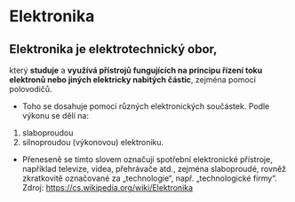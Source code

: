 # Elektronika

## Elektronika je elektrotechnický obor,
který **studuje** a **využívá přístrojů fungujících na principu řízení toku elektronů nebo jiných elektricky nabitých částic**, zejména pomocí polovodičů.
* Toho se dosahuje pomocí různých elektronických součástek. Podle výkonu se dělí na:
1. slaboproudou
2. silnoproudou (výkonovou) elektroniku.
* Přeneseně se tímto slovem označují spotřební elektronické přístroje, například televize, videa, přehrávače atd., zejména slaboproudé, rovněž zkratkovitě označované za „technologie“, např. „technologické firmy“.
Zdroj: https://cs.wikipedia.org/wiki/Elektronika